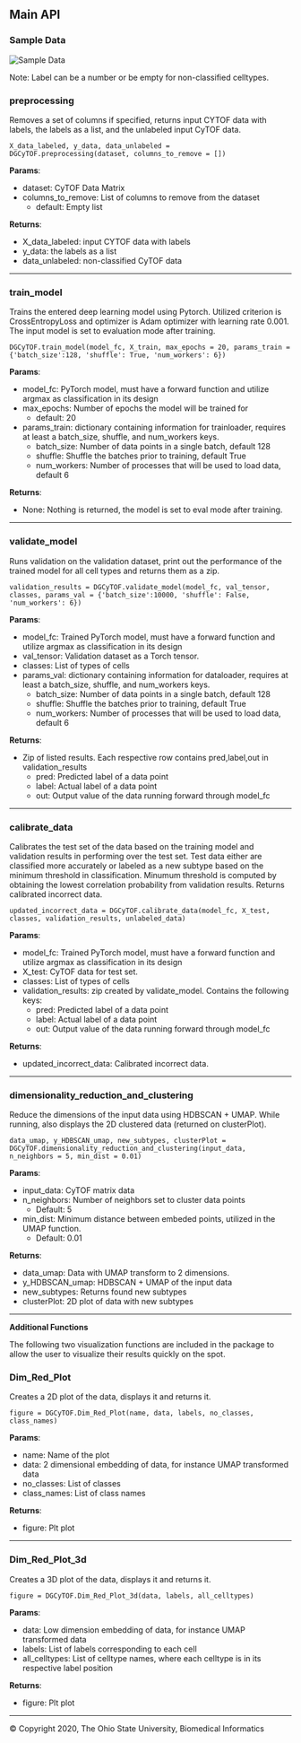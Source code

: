 ## Main API

### Sample Data

![Sample Data](SampleData.png)

Note: Label can be a number or be empty for non-classified celltypes. 

### preprocessing

Removes a set of columns if specified, returns input CYTOF data with labels, the labels as a list, and the unlabeled input CyTOF data.

```
X_data_labeled, y_data, data_unlabeled = DGCyTOF.preprocessing(dataset, columns_to_remove = [])
```

**Params**:

* dataset: CyTOF Data Matrix
* columns_to_remove: List of columns to remove from the dataset
    * default: Empty list

**Returns**:

* X_data_labeled: input CYTOF data with labels
* y_data: the labels as a list
* data_unlabeled: non-classified CyTOF data

<hr>

### train_model

Trains the entered deep learning model using Pytorch. Utilized criterion is CrossEntropyLoss and optimizer is Adam optimizer with learning rate 0.001. The input model is set to evaluation mode after training.

```
DGCyTOF.train_model(model_fc, X_train, max_epochs = 20, params_train = {'batch_size':128, 'shuffle': True, 'num_workers': 6})
```

**Params**:

* model_fc: PyTorch model, must have a forward function and utilize argmax as classification in its design
* max_epochs: Number of epochs the model will be trained for 
    * default: 20
* params_train: dictionary containing information for trainloader, requires at least a batch_size, shuffle, and num_workers keys.
    * batch_size: Number of data points in a single batch, default 128
    * shuffle: Shuffle the batches prior to training, default True
    * num_workers: Number of processes that will be used to load data, default 6

**Returns**:

* None: Nothing is returned, the model is set to eval mode after training. 

<hr>

### validate_model

Runs validation on the validation dataset, print out the performance of the trained model for all cell types and returns them as a zip.

```
validation_results = DGCyTOF.validate_model(model_fc, val_tensor, classes, params_val = {'batch_size':10000, 'shuffle': False, 'num_workers': 6})
```

**Params**:

* model_fc: Trained PyTorch model, must have a forward function and utilize argmax as classification in its design
* val_tensor: Validation dataset as a Torch tensor.
* classes: List of types of cells
* params_val: dictionary containing information for dataloader, requires at least a batch_size, shuffle, and num_workers keys.
    * batch_size: Number of data points in a single batch, default 128
    * shuffle: Shuffle the batches prior to training, default True
    * num_workers: Number of processes that will be used to load data, default 6

**Returns**:

* Zip of listed results. Each respective row contains pred,label,out in validation_results
    * pred: Predicted label of a data point
    * label: Actual label of a data point
    * out: Output value of the data running forward through model_fc

<hr>

### calibrate_data

Calibrates the test set of the data based on the training model and validation results in performing over the test set. Test data either are classified more accurately or labeled as a new subtype based on the minimum threshold in classification. Minumum threshold is computed by obtaining the lowest correlation probability from validation results.
Returns calibrated incorrect data.

```
updated_incorrect_data = DGCyTOF.calibrate_data(model_fc, X_test, classes, validation_results, unlabeled_data)
```

**Params**:

* model_fc: Trained PyTorch model, must have a forward function and utilize argmax as classification in its design
* X_test: CyTOF data for test set.
* classes: List of types of cells
* validation_results: zip created by validate_model. Contains the following keys:
    * pred: Predicted label of a data point
    * label: Actual label of a data point
    * out: Output value of the data running forward through model_fc

**Returns**:

* updated_incorrect_data: Calibrated incorrect data.

<hr>

### dimensionality_reduction_and_clustering

Reduce the dimensions of the input data using HDBSCAN + UMAP. While running, also displays the 2D clustered data (returned on clusterPlot).

```
data_umap, y_HDBSCAN_umap, new_subtypes, clusterPlot = DGCyTOF.dimensionality_reduction_and_clustering(input_data, n_neighbors = 5, min_dist = 0.01)
```

**Params**:

* input_data: CyTOF matrix data
* n_neighbors: Number of neighbors set to cluster data points
    * Default: 5
* min_dist: Minimum distance between embeded points, utilized in the UMAP function.
    * Default: 0.01

**Returns**:

* data_umap: Data with UMAP transform to 2 dimensions.
* y_HDBSCAN_umap: HDBSCAN + UMAP of the input data
* new_subtypes: Returns found new subtypes
* clusterPlot: 2D plot of data with new subtypes

<hr>

**Additional Functions**

The following two visualization functions are included in the package to allow the user to visualize their results quickly on the spot.

### Dim_Red_Plot

Creates a 2D plot of the data, displays it and returns it.

```
figure = DGCyTOF.Dim_Red_Plot(name, data, labels, no_classes, class_names)
```

**Params**:

* name: Name of the plot 
* data: 2 dimensional embedding of data, for instance UMAP transformed data
* no_classes: List of classes
* class_names: List of class names

**Returns**:

* figure: Plt plot

<hr>

### Dim_Red_Plot_3d

Creates a 3D plot of the data, displays it and returns it.

```
figure = DGCyTOF.Dim_Red_Plot_3d(data, labels, all_celltypes)
```

**Params**:

* data: Low dimension embedding of data, for instance UMAP transformed data
* labels: List of labels corresponding to each cell
* all_celltypes: List of celltype names, where each celltype is in its respective label position

**Returns**:

* figure: Plt plot

<hr>

© Copyright 2020, The Ohio State University, Biomedical Informatics